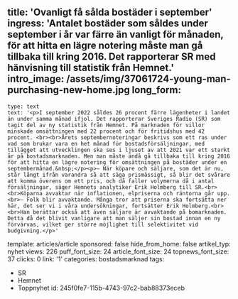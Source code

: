 title: 'Ovanligt få sålda bostäder i september'
ingress: 'Antalet bostäder som såldes under september i år var färre än vanligt för månaden, för att hitta en lägre notering måste man gå tillbaka till kring 2016. Det rapporterar SR med hänvisning till statistik från Hemnet.'
intro_image: /assets/img/37061724-young-man-purchasing-new-home.jpg
long_form:
  -
    type: text
    text: '<p>I september 2022 såldes 26 procent färre lägenheter i landet än under samma månad ifjol. Det rapporterar Sveriges Radio (SR) som tagit del av ny statistik från Hemnet. På marknaden för villor minskade omsättningen med 22 procent och för fritidshus med 42 procent. <br><br>Årets septembernoteringar beskrivs som ett ras under vad som brukar vara en het månad för bostadsförsäljningar, med tillägget att utvecklingen ska ses i ljuset av att 2021 var ett starkt år på bostadsmarknaden. Men man måste ändå gå tillbaka till kring 2016 för att hitta en lägre notering för omsättningen på bostäder under en septembermånad.&nbsp;</p><p>– När köpare och säljare, som det är nu, står långt ifrån varandra så att säga prismässigt, så blir det svårare att komma överens om ett pris, och då faller volymerna då i antal försäljningar, säger Hemnets analytiker Erik Holmberg till SR.<br><br>Köparna avvaktar när inflationen, elpriserna och räntorna går upp.<br>– Folk blir avvaktande. Många tror att priserna ska fortsätta ner här, det ser vi i våra undersökningar, fortsätter Erik Holmberg.<br><br>Han berättar också att även säljare är avvaktande på bomarknaden. Detta då det blivit vanligare att man säljer sin bostad innan en ny förvärvas, vilket ger större möjlighet till selektivitet vid budgivning.</p>'
template: articles/article
sponsored: false
hide_from_home: false
artikel_typ: nyhet
views: 226
puff_font_size: 24
article_font_size: 24
topnews_font_size: 37
clicks: 0
link: '1'
categories: bostadsmarknad
tags:
  - SR
  - Hemnet
  - Toppnyhet
id: 245f0fe7-115b-4743-97c2-bab88373eceb
